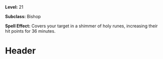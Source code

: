 <!-- TITLE: Spell: Symbol Of Ryltan -->
<!-- SUBTITLE:  -->

**Level:** 21

**Subclass:** Bishop

**Spell Effect:** Covers your target in a shimmer of holy runes, increasing their hit points for 36 minutes.

# Header